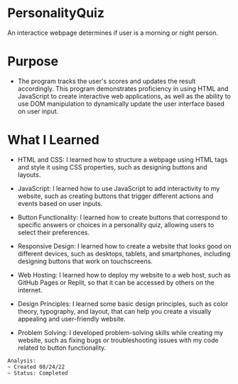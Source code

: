 # PersonalityQuiz

An interactice webpage determines if user is a morning or night person.

# Purpose
* The program tracks the user's scores and updates the result accordingly. This program demonstrates proficiency in using HTML and JavaScript to create interactive web applications, as well as the ability to use DOM manipulation to dynamically update the user interface based on user input. 

# What I Learned

* HTML and CSS: I learned how to structure a webpage using HTML tags and style it using CSS properties, such as designing buttons and layouts.
* JavaScript: I learned how to use JavaScript to add interactivity to my website, such as creating buttons that trigger different actions and events based on user inputs.

* Button Functionality: I learned how to create buttons that correspond to specific answers or choices in a personality quiz, allowing users to select their preferences.

* Responsive Design: I learned how to create a website that looks good on different devices, such as desktops, tablets, and smartphones, including designing buttons that work on touchscreens.

* Web Hosting: I learned how to deploy my website to a web host, such as GitHub Pages or Replit, so that it can be accessed by others on the internet.

* Design Principles: I learned some basic design principles, such as color theory, typography, and layout, that can help you create a visually appealing and user-friendly website.

* Problem Solving: I developed problem-solving skills while creating my website, such as fixing bugs or troubleshooting issues with my code related to button functionality.
``` 
Analysis:
~ Created 08/24/22
~ Status: Completed

